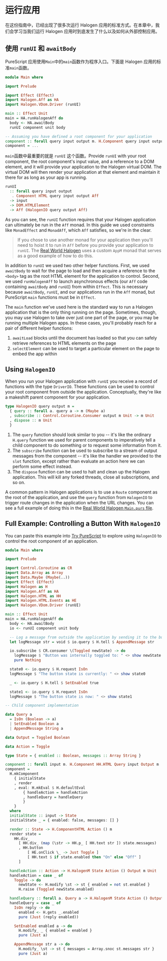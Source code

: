 # 运行应用

在这份指南中，已经出现了很多次运行 Halogen 应用的标准方式。在本章中，我们会学习当我们运行 Halogen 应用时到底发生了什么以及如何从外部控制应用。

## 使用 `runUI` 和 `awaitBody`

PureScript 应用使用`Main`中的`main`函数作为程序入口。下面是 Halogen 应用的标准`main`函数。

```purs
module Main where

import Prelude

import Effect (Effect)
import Halogen.Aff as HA
import Halogen.VDom.Driver (runUI)

main :: Effect Unit
main = HA.runHalogenAff do
  body <- HA.awaitBody
  runUI component unit body

-- Assuming you have defined a root component for your application
component :: forall query input output m. H.Component query input output m
component = ...
```

`main`函数中最重要的就是 `runUI` 这个函数。Provide `runUI` with your root component, the root component's input value, and a reference to a DOM element, and it will provide your application to the Halogen virtual DOM. The virtual DOM will then render your application at that element and maintain it there for as long as your app is running.

```purs
runUI
  :: forall query input output
   . Component HTML query input output Aff
  -> input
  -> DOM.HTMLElement
  -> Aff (HalogenIO query output Aff)
```

As you can see, the `runUI` function requires that your Halogen application can ultimately be run in the `Aff` monad. In this guide we used constraints like `MonadEffect` and `MonadAff`, which `Aff` satisfies, so we're in the clear.

> If you chose to use another monad for your application then you'll need to hoist it to run in `Aff` before you provide your application to `runUI`. The [Real World Halogen](https://github.com/thomashoneyman/purescript-halogen-realworld) uses a custom `AppM` monad that serves as a good example of how to do this.

In addition to `runUI` we used two other helper functions. First, we used `awaitBody` to wait for the page to load and then acquire a reference to the `<body>` tag as the root HTML element for the application to control. Second, we used `runHalogenAff` to launch asynchronous effects (our `Aff` code containing `awaitBody` and `runUI`) from within `Effect`. This is necessary because `awaitBody`, `runUI`, and our applications run in the `Aff` monad, but PureScript `main` functions must be in `Effect`.

The `main` function we've used here is the standard way to run a Halogen application that is the only thing running on the page. Sometimes, though, you may use Halogen to take over just one part of the page, or you may be running multiple Halogen apps. In these cases, you'll probably reach for a pair of different helper functions:

1. `awaitLoad` blocks until the document has loaded so that you can safely retrieve references to HTML elements on the page
2. `selectElement` can be used to target a particular element on the page to embed the app within

## Using `HalogenIO`

When you run your Halogen application with `runUI` you receive a record of functions with the type `DriverIO`. These functions can be used to control your root component from outside the application. Conceptually, they're like a makeshift parent component for your application.

```purs
type HalogenIO query output m =
  { query :: forall a. query a -> m (Maybe a)
  , subscribe :: Control.Coroutine.Consumer output m Unit -> m Unit
  , dispose :: m Unit
  }
```

1. The `query` function should look similar to you -- it's like the ordinary `H.query` function we used for parent components to imperatively tell a child component to do something or to request some information from it.
2. The `subscribe` function can be used to subscribe to a stream of output messages from the component -- it's like the handler we provided to the `slot` function, except rather than evaluate an action here we can perform some effect instead.
3. The `dispose` function can be used to halt and clean up the Halogen application. This will kill any forked threads, close all subscriptions, and so on.

A common pattern in Halogen applications is to use a `Route` component as the root of the application, and use the `query` function from `HalogenIO` to trigger route changes in the application when the URL changes. You can see a full example of doing this in the [Real World Halogen `Main.purs` file](https://github.com/thomashoneyman/purescript-halogen-realworld/blob/master/src/Main.purs).

## Full Example: Controlling a Button With `HalogenIO`

You can paste this example into [Try PureScript](https://try.purescript.org) to explore using `HalogenIO` to control the root component of an application.

```purs
module Main where

import Prelude

import Control.Coroutine as CR
import Data.Array as Array
import Data.Maybe (Maybe(..))
import Effect (Effect)
import Halogen as H
import Halogen.Aff as HA
import Halogen.HTML as HH
import Halogen.HTML.Events as HE
import Halogen.VDom.Driver (runUI)

main :: Effect Unit
main = HA.runHalogenAff do
  body <- HA.awaitBody
  io <- runUI component unit body

  -- Log a message from outside the application by sending it to the button
  let logMessage str = void $ io.query $ H.tell $ AppendMessage str

  io.subscribe $ CR.consumer \(Toggled newState) -> do
    logMessage $ "Button was internally toggled to: " <> show newState
    pure Nothing

  state0 <- io.query $ H.request IsOn
  logMessage $ "The button state is currently: " <> show state0

  _ <- io.query $ H.tell $ SetEnabled true

  state1 <- io.query $ H.request IsOn
  logMessage $ "The button state is now: " <> show state1

-- Child component implementation

data Query a
  = IsOn (Boolean -> a)
  | SetEnabled Boolean a
  | AppendMessage String a

data Output = Toggled Boolean

data Action = Toggle

type State = { enabled :: Boolean, messages :: Array String }

component :: forall input m. H.Component HH.HTML Query input Output m
component =
  H.mkComponent
    { initialState
    , render
    , eval: H.mkEval $ H.defaultEval
        { handleAction = handleAction
        , handleQuery = handleQuery
        }
    }
  where
  initialState :: input -> State
  initialState _ = { enabled: false, messages: [] }

  render :: State -> H.ComponentHTML Action () m
  render state =
    HH.div_
      [ HH.div_ (map (\str -> HH.p_ [ HH.text str ]) state.messages)
      , HH.button
          [ HE.onClick \_ -> Just Toggle ]
          [ HH.text $ if state.enabled then "On" else "Off" ]
      ]

  handleAction :: Action -> H.HalogenM State Action () Output m Unit
  handleAction = case _ of
    Toggle -> do
      newState <- H.modify \st -> st { enabled = not st.enabled }
      H.raise (Toggled newState.enabled)

  handleQuery :: forall a. Query a -> H.HalogenM State Action () Output m (Maybe a)
  handleQuery = case _ of
    IsOn reply -> do
      enabled <- H.gets _.enabled
      pure (Just (reply enabled))

    SetEnabled enabled a -> do
      H.modify_ _ { enabled = enabled }
      pure (Just a)

    AppendMessage str a -> do
      H.modify_ \st -> st { messages = Array.snoc st.messages str }
      pure (Just a)
```
